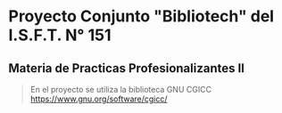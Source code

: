 # Proyecto Conjunto "Bibliotech" del I.S.F.T. N° 151
## Materia de Practicas Profesionalizantes II 
> 
> En el proyecto se utiliza la biblioteca GNU CGICC https://www.gnu.org/software/cgicc/

